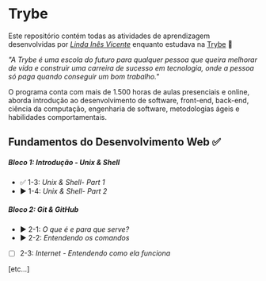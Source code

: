 # Trybe

Este repositório contém todas as atividades de aprendizagem desenvolvidas por _[Linda Inês Vicente](https://www.linkedin.com/in/lindainesvicente/)_ enquanto estudava na [Trybe](https://www.betrybe.com/) :rocket:

_"A Trybe é uma escola do futuro para qualquer pessoa que queira melhorar de vida e construir uma carreira de sucesso em tecnologia, onde a pessoa só paga quando conseguir um bom trabalho."_

O programa conta com mais de 1.500 horas de aulas presenciais e online, aborda introdução ao desenvolvimento de software, front-end, back-end, ciência da computação, engenharia de software, metodologias ágeis e habilidades comportamentais.

## Fundamentos do Desenvolvimento Web ✅

##### Bloco 1: Introdução - Unix & Shell

- ✅ 1-3: _Unix & Shell- Part 1_
- ▶ 1-4: _Unix & Shell- Part 2_

##### Bloco 2: Git & GitHub

- ▶ 2-1: _O que é e para que serve?_
- ▶ 2-2: _Entendendo os comandos_
- [ ] 2-3: _Internet - Entendendo como ela funciona_

[etc...]
